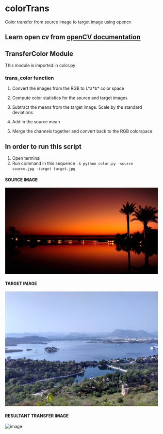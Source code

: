 # colorTrans
  Color transfer from source image to target image using opencv

## Learn open cv from [openCV documentation](https://docs.opencv.org/3.2.0/d9/df8/tutorial_root.html)


##  TransferColor Module
  
  This module is imported in color.py
   
### trans_color function 
  
  1. Convert the images from the RGB to L\*a\*b\* color space
  
  2. Compute color statistics for the source and target images
  
  3. Subtract the means from the target image. Scale by the standard deviations
  
  4. Add in the source mean
  
  5. Merge the channels together and convert back to the RGB colorspace
  
## In order to run this script
  
  1. Open terminal
  2. Run command in this sequence : 
  <code>$ python color.py -source source.jpg -target target.jpg</code>
  
#### SOURCE IMAGE  
  ![image](images/source.jpg)

#### TARGET IMAGE
  ![image](images/target.jpg)
  
#### RESULTANT TRANSFER IMAGE  
  ![image](images/transfer.png)
  
  
  
